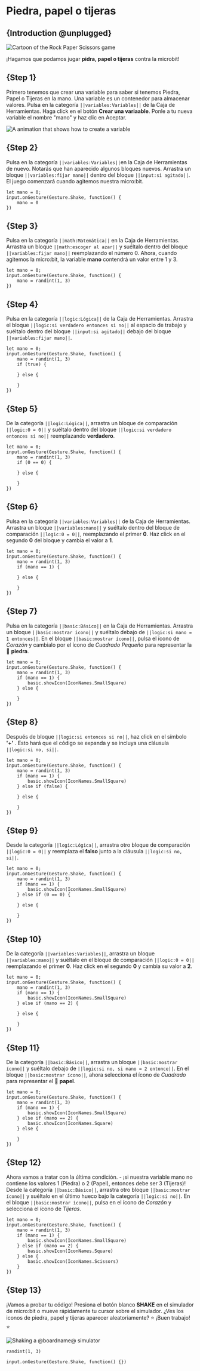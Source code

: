 # Piedra, papel o tijeras

## {Introduction @unplugged}

![Cartoon of the Rock Paper Scissors game](/static/mb/projects/a4-motion.png)

¡Hagamos que podamos jugar **pidra, papel o tijeras** contra la microbit!

## {Step 1}

Primero tenemos que crear una variable para saber si tenemos Piedra, Papel o Tijeras en la mano. Una variable es un contenedor para almacenar valores. Pulsa en la categoría ``||variables:Variables||`` de la Caja de Herramientas. Haga click en el botón **Crear una variaable**. Ponle a tu nueva variable el nombre "mano" y haz clic en Aceptar.

![A animation that shows how to create a variable](/static/mb/projects/rock-paper-scissors/newvar.gif)

## {Step 2}

Pulsa en la categoría ``||variables:Variables||``en la Caja de Herramientas de nuevo. Notarás que han aparecido algunos bloques nuevos. Arrastra un bloque ``||variables:fijar mano||`` dentro del bloque ``||input:si agitado||``. El juego comenzará cuando agitemos nuestra micro:bit.

```blocks
let mano = 0;
input.onGesture(Gesture.Shake, function() {
    mano = 0
})
```

## {Step 3}

Pulsa en la categoría ``||math:Matemática||`` en la Caja de Herramientas. Arrastra un bloque ``||math:escoger al azar||`` y suéltalo dentro del bloque ``||variables:fijar mano||`` reemplazando el número 0. Ahora, cuando agitemos la micro:bit, la variable **mano** contendrá un valor entre 1 y 3.

```blocks
let mano = 0;
input.onGesture(Gesture.Shake, function() {
    mano = randint(1, 3)
})
```

## {Step 4}

Pulsa en la categoría ``||logic:Lógica||`` de la Caja de Herramientas. Arrastra el bloque ``||logic:si verdadero entonces si no||`` al espacio de trabajo y suéltalo dentro del bloque ``||input:si agitado||`` debajo del bloque ``||variables:fijar mano||``.

```blocks
let mano = 0;
input.onGesture(Gesture.Shake, function() {
    mano = randint(1, 3)
    if (true) {
    	
    } else {
    	
    }
})
```

## {Step 5}

De la categoría ``||logic:Lógica||``, arrastra un bloque de comparación ``||logic:0 = 0||`` y suéltalo dentro del bloque ``||logic:si verdadero entonces si no||`` reemplazando **verdadero**.

```blocks
let mano = 0;
input.onGesture(Gesture.Shake, function() {
    mano = randint(1, 3)
    if (0 == 0) {
    	
    } else {
    	
    }
})
```

## {Step 6}

Pulsa en la categoría ``||variables:Variables||``  de la Caja de Herramientas. Arrastra un bloque ``||variables:mano||`` y suéltalo dentro del bloque de comparación  ``||logic:0 = 0||``, reemplazando el primer **0**.  Haz click en el segundo **0** del bloque y cambia el valor a **1**.

```blocks
let mano = 0;
input.onGesture(Gesture.Shake, function() {
    mano = randint(1, 3)
    if (mano == 1) {
    	
    } else {
    	
    }
})
```

## {Step 7}

Pulsa en la categoría ``||basic:Básico||`` en la Caja de Herramientas. Arrastra un bloque ``||basic:mostrar ícono||`` y suéltalo debajo de ``||logic:si mano = 1 entonces||``. En el bloque ``||basic:mostrar ícono||``, pulsa el ícono de *Corazón* y cambialo por el ícono de *Cuadrado Pequeño* para representar la 💎 **piedra**.

```blocks
let mano = 0;
input.onGesture(Gesture.Shake, function() {
    mano = randint(1, 3)
    if (mano == 1) {
    	basic.showIcon(IconNames.SmallSquare)
    } else {
    	
    }
})
```

## {Step 8}

Después de bloque ``||logic:si entonces si no||``, haz click en el símbolo **'+'** . Esto hará que el código se expanda y se incluya una cláusula ``||logic:si no, si||``.

```blocks
let mano = 0;
input.onGesture(Gesture.Shake, function() {
    mano = randint(1, 3)
    if (mano == 1) {
    	basic.showIcon(IconNames.SmallSquare)
    } else if (false) {
    	
    } else {
    	
    }
})
```

## {Step 9}

Desde la categoría ``||logic:Lógica||``, arrastra otro bloque de comparación ``||logic:0 = 0||`` y reemplaza el **falso** junto a la cláusula ``||logic:si no, si||``.

```blocks
let mano = 0;
input.onGesture(Gesture.Shake, function() {
    mano = randint(1, 3)
    if (mano == 1) {
    	basic.showIcon(IconNames.SmallSquare)
    } else if (0 == 0) {
    	
    } else {
    	
    }
})
```

## {Step 10}

De la categoría ``||variables:Variables||``, arrastra un bloque ``||variables:mano||`` y suéltalo en el bloque de comparación ``||logic:0 = 0||`` reemplazando el primer **0**.  Haz click en el segundo **0** y cambia su valor a **2**.

```blocks
let mano = 0;
input.onGesture(Gesture.Shake, function() {
    mano = randint(1, 3)
    if (mano == 1) {
    	basic.showIcon(IconNames.SmallSquare)
    } else if (mano == 2) {
    	
    } else {
    	
    }
})
```

## {Step 11}

De la categoría ``||basic:Básico||``, arrastra un bloque  ``||basic:mostrar ícono||`` y suéltalo debajo de ``||logic:si no, si mano = 2 entonce||``. En el bloque ``||basic:mostrar ícono||``, ahora selecciona el ícono de *Cuadrado* para representar el 📃 **papel**.

```blocks
let mano = 0;
input.onGesture(Gesture.Shake, function() {
    mano = randint(1, 3)
    if (mano == 1) {
    	basic.showIcon(IconNames.SmallSquare)
    } else if (mano == 2) {
    	basic.showIcon(IconNames.Square)
    } else {
    	
    }
})
```

## {Step 12}

Ahora vamos a tratar con la última condición. - ¡si nuestra variable mano no contiene los valores 1 (Piedra) o 2 (Papel), entonces debe ser 3 (Tijeras)! Desde la categoría ``||basic:Básico||``, arrastra otro bloque ``||basic:mostrar ícono||`` y suéltalo en el último hueco bajo la categoría ``||logic:si no||``.  En el bloque ``||basic:mostrar ícono||``, pulsa en el ícono de *Corazón* y selecciona el ícono de *Tijeras*.

```blocks
let mano = 0;
input.onGesture(Gesture.Shake, function() {
    mano = randint(1, 3)
    if (mano == 1) {
        basic.showIcon(IconNames.SmallSquare)
    } else if (mano == 2) {
        basic.showIcon(IconNames.Square)
    } else {
        basic.showIcon(IconNames.Scissors)
    }
})
```

## {Step 13}

¡Vamos a probar tu código!  Presiona el botón blanco **SHAKE** en el simulador de micro:bit o mueve rápidamente tu cursor sobre el simulador. ¿Ves los iconos de piedra, papel y tijeras aparecer aleatoriamente? ⭐ ¡Buen trabajo! ⭐

![Shaking a @boardname@ simulator](/static/mb/projects/rock-paper-scissors/rpssim3.gif)


```blockconfig.global
randint(1, 3)
```

```template
input.onGesture(Gesture.Shake, function() {})
```